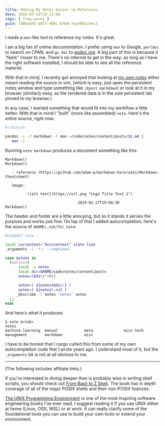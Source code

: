 ```yaml
---
title: Making My Notes Easier to Reference
date: 2019-07-15T19:11:04
tags: [ frew-warez ]
guid: 7d00a492-a8f3-400c-b760-7eae981c4ec3
---
```

I made a `man`-like tool to reference my notes.  It's great.

<!--more-->

I am a big fan of online documentation.  I prefer using `man` to Google,
`perldoc` to search on CPAN, and `go doc` to [godoc.org](https://godoc.org).  A
big part of this is because it "feels" closer to me.  There's no internet to get
in the way; as long as I have the right software installed, I should be able to
see all the reference material.

With that in mind, I recently got annoyed that looking at [my own
notes](https://frioux.github.io/notes/) either meant reading the source in vim,
(which is easy, just open the persistent notes window and type something like
`:Epost markdown`) or look at it in my browser (similarly easy, as the rendered
data is in the sole persistent tab pinned to my browser.)

In any case, I wanted something that would fit into my workflow a little better.
With that in mind I "built" (more like assembled) `note`.  Here's the entire
source, right now:

```bash
#!/bin/sh

pandoc -s -f markdown -t man ~/code/notes/content/posts/$1.md |
   man -l -
```

Running `note markdown` produces a document something like this:

```
Markdown()                                                              Markdown()

   · reference (https://github.com/adam-p/markdown-here/wiki/Markdown-Cheatsheet)

   Image:

          ![alt text](https://url.png "Logo Title Text 1")

                                 2019-02-27T19:08:30                    Markdown()
```

The header and footer are a little annoying, but as it stands it serves the
purpose and works just fine.  On top of that I added autocompletion; here's the
source of `$HOME/.zsh/fn/_note`:

```zsh
#compdef note

local curcontext="$curcontext" state line
_arguments -C '*:: :->options'

case $state in
  (options)
      local -a notes
      local dir=$HOME/code/notes/content/posts
      notes=($dir/*(N))

      notes=( ${notes#$dir/} )
      notes=( ${notes%.md} )
     _describe -t notes "notes" notes
  ;;
esac
```

And here's what it produces:

```
$ note m«tab»
notes
machine-learning  manual            meta              misc-tech
management        markdown          misc
```

I have to be honest that I cargo culted this from some of my own autocompletion
code that I wrote years ago.  I understand most of it, but the `_arguments` bit
is not at all obvious to me.

---

(The following includes affiliate links.)

If you're interested in diving deeper than is probably wise in writing shell
scripts, you should check out
<a target="_blank" href="https://www.amazon.com/gp/product/1590593766/ref=as_li_tl?ie=UTF8&camp=1789&creative=9325&creativeASIN=1590593766&linkCode=as2&tag=afoolishmanif-20&linkId=6fa6aef84b017be180f16a769c947a10">From Bash to Z Shell</a><img src="//ir-na.amazon-adsystem.com/e/ir?t=afoolishmanif-20&l=am2&o=1&a=1590593766" width="1" height="1" border="0" alt="" style="border:none !important; margin:0px !important;" />.
The book has in depth coverage of all of the major POSIX shells and their
non-POSIX features.

<a target="_blank" href="https://www.amazon.com/gp/product/013937681X/ref=as_li_tl?ie=UTF8&camp=1789&creative=9325&creativeASIN=013937681X&linkCode=as2&tag=afoolishmanif-20&linkId=01cde3ac7bf536c84bfff0cc1078bc56">The UNIX Programming Environment</a><img src="//ir-na.amazon-adsystem.com/e/ir?t=afoolishmanif-20&l=am2&o=1&a=013937681X" width="1" height="1" border="0" alt="" style="border:none !important; margin:0px !important;" />
is one of the most inspiring software engineering books I've ever read.  I
suggest reading it if you use UNIX either at home (Linux, OSX, WSL) or at work.
It can really clarify some of the foundational tools you can use to build your
own tools or extend your environment.
